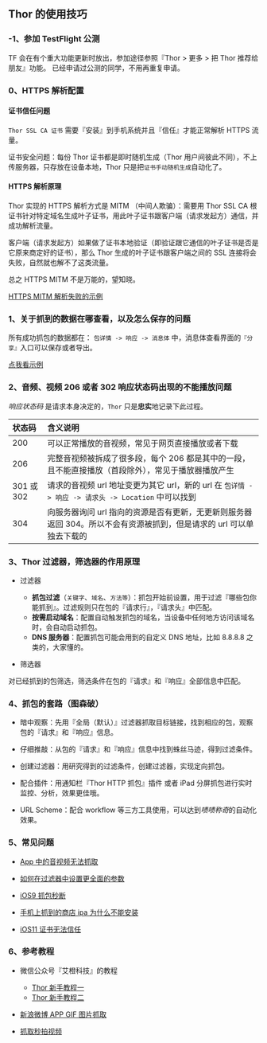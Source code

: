## Thor 的使用技巧

### -1、参加 TestFlight 公测

TF 会在有个重大功能更新时放出，参加途径参照『Thor > 更多 > 把 Thor 推荐给朋友』功能。
已经申请过公测的同学，不用再重复申请。


### 0、HTTPS 解析配置

#### 证书信任问题

`Thor SSL CA 证书` 需要『安装』到手机系统并且『信任』才能正常解析 HTTPS 流量。

证书安全问题：每份 Thor 证书都是即时随机生成（Thor 用户间彼此不同），不上传服务器，只存放在设备本地，Thor 只是把`证书手动随机生成`自动化了。


#### HTTPS 解析原理

Thor 实现的 HTTPS 解析方式是 MITM （中间人欺骗）：需要用 Thor SSL CA 根证书针对特定域名生成叶子证书，用此叶子证书跟客户端（请求发起方）通信，并成功解析流量。

客户端（请求发起方）如果做了证书本地验证（即验证跟它通信的叶子证书是否是它原来商定好的证书），那么 Thor 生成的叶子证书跟客户端之间的 SSL 连接将会失败，自然就也解不了这类流量。

总之 HTTPS MITM 不是万能的，望知晓。

[HTTPS MITM 解析失败的示例](https_mitm_fail.md)


### 1、关于抓到的数据在哪查看，以及怎么保存的问题

所有成功抓包的数据都在： `包详情 -> 响应 -> 消息体` 中，消息体查看界面的`『分享』`入口可以保存或者导出。

[点我看示例](how_to_save_data/how_to_save_data.md)


### 2、音频、视频 206 或者 302 响应状态码出现的不能播放问题

*响应状态码* 是请求本身决定的，`Thor` 只是**忠实**地记录下此过程。

| 状态码 | 含义说明 |
|:-------------|:-------------|
| 200 | 可以正常播放的音视频，常见于网页直接播放或者下载 |
| 206 | 完整音视频被拆成了很多段，每个 206 都是其中的一段，且不能直接播放（首段除外），常见于播放器播放产生 |
| 301 或 302 | 请求的音视频 url 地址变更为其它 url，新的 url 在 `包详情 -> 响应 -> 请求头 -> Location` 中可以找到 |
| 304 | 向服务器询问 url 指向的资源是否有更新，无更新则服务器返回 304。所以不会有资源被抓到，但是请求的 url 可以单独去下载的 |


### 3、Thor 过滤器，筛选器的作用原理

* 过滤器
	* **抓包过滤**（`关键字`、`域名`、`方法等`）：抓包开始前设置，用于过滤『哪些包你能抓到』。过滤规则只在包的『请求行』，『请求头』中匹配。
	* **按需启动域名**：配置自动触发抓包的域名，当设备中任何地方访问该域名时，会自动启动抓包。
	* **DNS 服务器**：配置抓包可能会用到的自定义 DNS 地址，比如 8.8.8.8 之类的，大家懂的。


* 筛选器

对已经抓到的包筛选，筛选条件在包的『请求』和『响应』全部信息中匹配。


### 4、抓包的套路（图森破）

* 暗中观察：先用『全局（默认）』过滤器抓取目标链接，找到相应的包，观察包的『请求』和『响应』信息。

* 仔细推敲：从包的『请求』和『响应』信息中找到蛛丝马迹，得到过滤条件。

* 创建过滤器：用研究得到的过滤条件，创建过滤器，实现定向抓包。

* 配合插件：用通知栏『Thor HTTP 抓包』插件 或者 iPad 分屏抓包进行实时监控、分析，效果更佳哦。

* URL Scheme：配合 workflow 等三方工具使用，可以达到*啧啧称奇*的自动化效果。


### 5、常见问题

* [App 中的音视频无法抓取](qsa.md/#1)

* [如何在过滤器中设置更全面的参数](qsa.md/#2)

* [iOS9 抓包秒断](qsa.md/#3)

* [手机上抓到的商店 ipa 为什么不能安装](qsa.md/#4)

* [iOS11 证书无法信任](qsa.md/#5)


### 6、参考教程

* 微信公众号『艾橙科技』的教程

	* [Thor 新手教程一](http://mp.weixin.qq.com/s/ixebNPUDewr1safroXVbIQ)
	* [Thor 新手教程二](http://mp.weixin.qq.com/s/XAFCl0zrODptuvgRrsR2xQ)

* [新浪微博 APP GIF 图片抓取](iOS_Thor_GIF_weibo/iOS_Thor_GIF_weibo.md)

* [抓取秒拍视频](http://v.youku.com/v_show/id_XMjY1OTM3MTQ0NA==.html?f=49309652&spm=a2hzp.8244740.userfeed.5!2~5~5~5!3~5~A)
